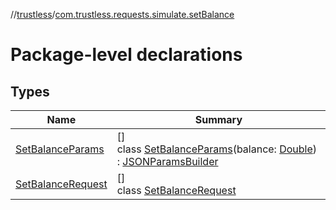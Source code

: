 //[trustless](../../index.md)/[com.trustless.requests.simulate.setBalance](index.md)

# Package-level declarations

## Types

| Name | Summary |
|---|---|
| [SetBalanceParams](-set-balance-params/index.md) | []<br>class [SetBalanceParams](-set-balance-params/index.md)(balance: [Double](https://kotlinlang.org/api/latest/jvm/stdlib/kotlin/-double/index.html)) : [JSONParamsBuilder](../com.trustless.params/-j-s-o-n-params-builder/index.md) |
| [SetBalanceRequest](-set-balance-request/index.md) | []<br>class [SetBalanceRequest](-set-balance-request/index.md) |

